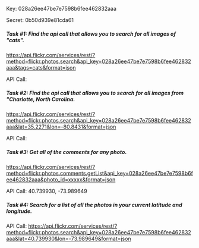  Key:
028a26ee47be7e7598b6fee462832aaa

Secret:
0b50d939e81cda61 

##### Task #1: Find the api call that allows you to search for all images of "cats".
https://api.flickr.com/services/rest/?method=flickr.photos.search&api_key=028a26ee47be7e7598b6fee462832aaa&tags=cats&format=json


API Call:

##### Task #2: Find the api call that allows you to search for all images from "Charlotte, North Carolina.
https://api.flickr.com/services/rest/?method=flickr.photos.search&api_key=028a26ee47be7e7598b6fee462832aaa&lat=35.2271&lon=-80.8431&format=json

API Call:

##### Task #3: Get all of the comments for any photo.
https://api.flickr.com/services/rest/?method=flickr.photos.comments.getList&api_key=028a26ee47be7e7598b6fee462832aaa&photo_id=xxxxx&format=json



API Call:
40.739930, -73.989649
##### Task #4: Search for a list of all the photos in your current latitude and longitude.
API Call:
https://api.flickr.com/services/rest/?method=flickr.photos.search&api_key=028a26ee47be7e7598b6fee462832aaa&lat=40.739930&lon=-73.989649&format=json
